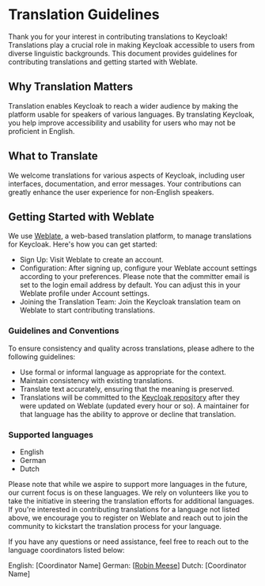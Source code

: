 # Translation Guidelines

Thank you for your interest in contributing translations to Keycloak! Translations play a crucial role in making Keycloak accessible to users from diverse linguistic backgrounds. This document provides guidelines for contributing translations and getting started with Weblate.

## Why Translation Matters
Translation enables Keycloak to reach a wider audience by making the platform usable for speakers of various languages. By translating Keycloak, you help improve accessibility and usability for users who may not be proficient in English.

## What to Translate
We welcome translations for various aspects of Keycloak, including user interfaces, documentation, and error messages. Your contributions can greatly enhance the user experience for non-English speakers.

## Getting Started with Weblate
We use [Weblate](https://hosted.weblate.org/projects/keycloak/), a web-based translation platform, to manage translations for Keycloak. Here's how you can get started:

- Sign Up: Visit Weblate to create an account.
- Configuration: After signing up, configure your Weblate account settings according to your preferences. Please note that the committer email is set to the login email address by default. You can adjust this in your Weblate profile under Account settings.
- Joining the Translation Team: Join the Keycloak translation team on Weblate to start contributing translations.

### Guidelines and Conventions
To ensure consistency and quality across translations, please adhere to the following guidelines:

- Use formal or informal language as appropriate for the context.
- Maintain consistency with existing translations.
- Translate text accurately, ensuring that the meaning is preserved.
- Translations will be committed to the [Keycloak repository](https://github.com/keycloak/keycloak) after they were updated on Weblate (updated every hour or so). A maintainer for that language has the ability to approve or decline that translation.
### Supported languages

- English
- German
- Dutch

Please note that while we aspire to support more languages in the future, our current focus is on these languages. We rely on volunteers like you to take the initiative in steering the translation efforts for additional languages. If you're interested in contributing translations for a language not listed above, we encourage you to register on Weblate and reach out to join the community to kickstart the translation process for your language.

If you have any questions or need assistance, feel free to reach out to the language coordinators listed below:

English: [Coordinator Name]
German: [[Robin Meese](https://github.com/robson90)]
Dutch: [Coordinator Name]
